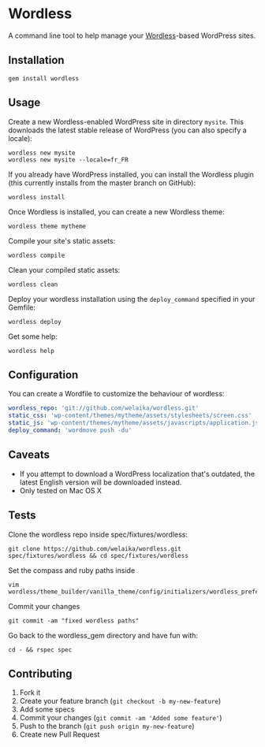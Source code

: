# Wordless

A command line tool to help manage your [Wordless](http://welaika.github.com/wordless/)-based WordPress sites. 

## Installation

    gem install wordless

## Usage

Create a new Wordless-enabled WordPress site in directory `mysite`. This downloads the latest stable release of WordPress (you can also specify a locale):

    wordless new mysite
    wordless new mysite --locale=fr_FR

If you already have WordPress installed, you can install the Wordless plugin (this currently installs from the master branch on GitHub):

    wordless install

Once Wordless is installed, you can create a new Wordless theme:

    wordless theme mytheme

Compile your site's static assets:

    wordless compile

Clean your compiled static assets:

    wordless clean

Deploy your wordless installation using the `deploy_command` specified in your Gemfile:

    wordless deploy

Get some help:

    wordless help

## Configuration

You can create a Wordfile to customize the behaviour of wordless:

```yaml
wordless_repo: 'git://github.com/welaika/wordless.git'
static_css: 'wp-content/themes/mytheme/assets/stylesheets/screen.css'
static_js: 'wp-content/themes/mytheme/assets/javascripts/application.js'
deploy_command: 'wordmove push -du'
```

## Caveats

- If you attempt to download a WordPress localization that's outdated, the latest English version will be downloaded instead.
- Only tested on Mac OS X

## Tests
Clone the wordless repo inside spec/fixtures/wordless:

    git clone https://github.com/welaika/wordless.git spec/fixtures/wordless && cd spec/fixtures/wordless

Set the compass and ruby paths inside

    vim wordless/theme_builder/vanilla_theme/config/initializers/wordless_preferences.php

Commit your changes

    git commit -am "fixed wordless paths"

Go back to the wordless_gem directory and have fun with:

    cd - && rspec spec

## Contributing

1. Fork it
2. Create your feature branch (`git checkout -b my-new-feature`)
3. Add some specs
4. Commit your changes (`git commit -am 'Added some feature'`)
5. Push to the branch (`git push origin my-new-feature`)
6. Create new Pull Request
